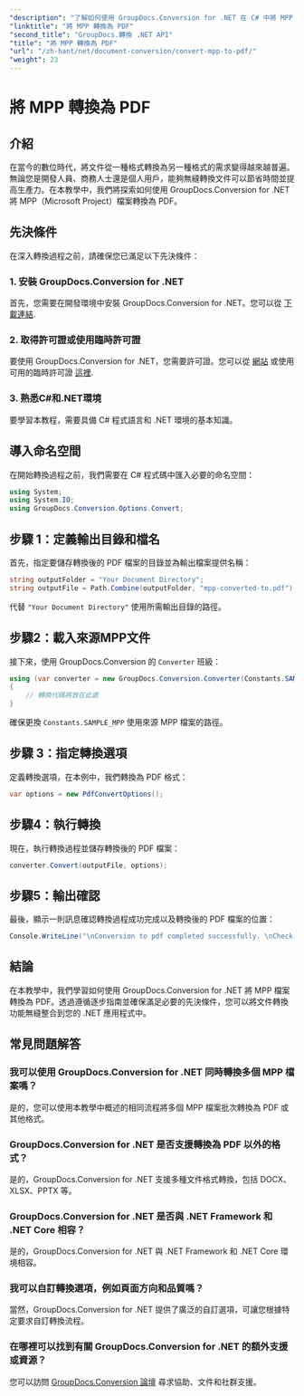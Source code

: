 ```yaml
---
"description": "了解如何使用 GroupDocs.Conversion for .NET 在 C# 中將 MPP 檔案轉換為 PDF。請按照本逐步教程將其整合到您的 .NET 應用程式中。"
"linktitle": "將 MPP 轉換為 PDF"
"second_title": "GroupDocs.轉換 .NET API"
"title": "將 MPP 轉換為 PDF"
"url": "/zh-hant/net/document-conversion/convert-mpp-to-pdf/"
"weight": 23
---
```


# 將 MPP 轉換為 PDF

## 介紹
在當今的數位時代，將文件從一種格式轉換為另一種格式的需求變得越來越普遍。無論您是開發人員、商務人士還是個人用戶，能夠無縫轉換文件可以節省時間並提高生產力。在本教學中，我們將探索如何使用 GroupDocs.Conversion for .NET 將 MPP（Microsoft Project）檔案轉換為 PDF。
## 先決條件
在深入轉換過程之前，請確保您已滿足以下先決條件：
### 1. 安裝 GroupDocs.Conversion for .NET
首先，您需要在開發環境中安裝 GroupDocs.Conversion for .NET。您可以從 [下載連結](https://releases。groupdocs.com/conversion/net/).
### 2. 取得許可證或使用臨時許可證
要使用 GroupDocs.Conversion for .NET，您需要許可證。您可以從 [網站](https://purchase.groupdocs.com/buy) 或使用可用的臨時許可證 [這裡](https://purchase。groupdocs.com/temporary-license/).
### 3. 熟悉C#和.NET環境
要學習本教程，需要具備 C# 程式語言和 .NET 環境的基本知識。

## 導入命名空間
在開始轉換過程之前，我們需要在 C# 程式碼中匯入必要的命名空間：
```csharp
using System;
using System.IO;
using GroupDocs.Conversion.Options.Convert;
```
## 步驟 1：定義輸出目錄和檔名
首先，指定要儲存轉換後的 PDF 檔案的目錄並為輸出檔案提供名稱：
```csharp
string outputFolder = "Your Document Directory";
string outputFile = Path.Combine(outputFolder, "mpp-converted-to.pdf");
```
代替 `"Your Document Directory"` 使用所需輸出目錄的路徑。
## 步驟2：載入來源MPP文件
接下來，使用 GroupDocs.Conversion 的 `Converter` 班級：
```csharp
using (var converter = new GroupDocs.Conversion.Converter(Constants.SAMPLE_MPP))
{
    // 轉換代碼將放在此處
}
```
確保更換 `Constants.SAMPLE_MPP` 使用來源 MPP 檔案的路徑。
## 步驟 3：指定轉換選項
定義轉換選項，在本例中，我們轉換為 PDF 格式：
```csharp
var options = new PdfConvertOptions();
```
## 步驟4：執行轉換
現在，執行轉換過程並儲存轉換後的 PDF 檔案：
```csharp
converter.Convert(outputFile, options);
```
## 步驟5：輸出確認
最後，顯示一則訊息確認轉換過程成功完成以及轉換後的 PDF 檔案的位置：
```csharp
Console.WriteLine("\nConversion to pdf completed successfully. \nCheck output in {0}", outputFolder);
```

## 結論
在本教學中，我們學習如何使用 GroupDocs.Conversion for .NET 將 MPP 檔案轉換為 PDF。透過遵循逐步指南並確保滿足必要的先決條件，您可以將文件轉換功能無縫整合到您的 .NET 應用程式中。
## 常見問題解答
### 我可以使用 GroupDocs.Conversion for .NET 同時轉換多個 MPP 檔案嗎？
是的，您可以使用本教學中概述的相同流程將多個 MPP 檔案批次轉換為 PDF 或其他格式。
### GroupDocs.Conversion for .NET 是否支援轉換為 PDF 以外的格式？
是的，GroupDocs.Conversion for .NET 支援多種文件格式轉換，包括 DOCX、XLSX、PPTX 等。
### GroupDocs.Conversion for .NET 是否與 .NET Framework 和 .NET Core 相容？
是的，GroupDocs.Conversion for .NET 與 .NET Framework 和 .NET Core 環境相容。
### 我可以自訂轉換選項，例如頁面方向和品質嗎？
當然，GroupDocs.Conversion for .NET 提供了廣泛的自訂選項，可讓您根據特定要求自訂轉換流程。
### 在哪裡可以找到有關 GroupDocs.Conversion for .NET 的額外支援或資源？
您可以訪問 [GroupDocs.Conversion 論壇](https://forum.groupdocs.com/c/conversion/11) 尋求協助、文件和社群支援。